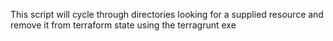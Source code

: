 This script will cycle through directories looking for a supplied resource and remove it from terraform state using the terragrunt exe